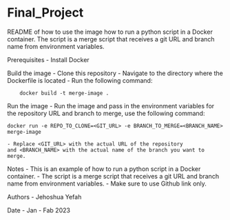 # Final_Project
README of how to use the image
how to run a python script in a Docker container. 
The script is a merge script that receives a git URL 
and branch name from environment variables.

Prerequisites
    - Install Docker

Build the image
    - Clone this repository
    - Navigate to the directory where the Dockerfile is located
    - Run the following command:

        docker build -t merge-image .

Run the image
    - Run the image and pass in the environment variables 
    for the repository URL and branch to merge, use the following command:

    docker run -e REPO_TO_CLONE=<GIT_URL> -e BRANCH_TO_MERGE=<BRANCH_NAME> merge-image

    - Replace <GIT_URL> with the actual URL of the repository 
    and <BRANCH_NAME> with the actual name of the branch you want to merge.

Notes
    - This is an example of how to run a python script in a Docker container.
    - The script is a merge script that receives a git URL 
    and branch name from environment variables.
    - Make sure to use Github link only.

Authors
    - Jehoshua Yefah
   

Date
    - Jan - Fab 2023